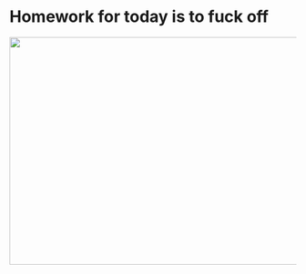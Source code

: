 # Homework for today is to fuck off

<p align="center">
<img src="https://media1.tenor.com/m/ywrnFf1UbpkAAAAd/tayler-durden.gif"  style="height:400px; width:1000px;"/>
</p>
